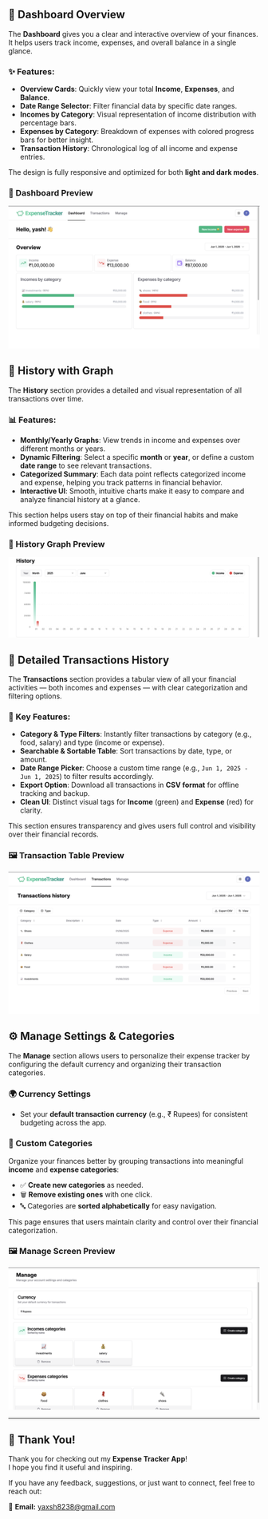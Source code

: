 ## 🧾 Dashboard Overview

The **Dashboard** gives you a clear and interactive overview of your finances. It helps users track income, expenses, and overall balance in a single glance.

### ✨ Features:
- **Overview Cards**: Quickly view your total **Income**, **Expenses**, and **Balance**.
- **Date Range Selector**: Filter financial data by specific date ranges.
- **Incomes by Category**: Visual representation of income distribution with percentage bars.
- **Expenses by Category**: Breakdown of expenses with colored progress bars for better insight.
- **Transaction History**: Chronological log of all income and expense entries.

The design is fully responsive and optimized for both **light and dark modes**.

### 📸 Dashboard Preview

![budget_tracker_thumbnail](./images/img1.png)
## 📅 History with Graph

The **History** section provides a detailed and visual representation of all transactions over time.

### 📊 Features:
- **Monthly/Yearly Graphs**: View trends in income and expenses over different months or years.
- **Dynamic Filtering**: Select a specific **month** or **year**, or define a custom **date range** to see relevant transactions.
- **Categorized Summary**: Each data point reflects categorized income and expense, helping you track patterns in financial behavior.
- **Interactive UI**: Smooth, intuitive charts make it easy to compare and analyze financial history at a glance.

This section helps users stay on top of their financial habits and make informed budgeting decisions.

### 📸 History Graph Preview

![history_graph_preview](./images/img2.png)
## 🧾 Detailed Transactions History

The **Transactions** section provides a tabular view of all your financial activities — both incomes and expenses — with clear categorization and filtering options.

### 📌 Key Features:
- **Category & Type Filters**: Instantly filter transactions by category (e.g., food, salary) and type (income or expense).
- **Searchable & Sortable Table**: Sort transactions by date, type, or amount.
- **Date Range Picker**: Choose a custom time range (e.g., `Jun 1, 2025 - Jun 1, 2025`) to filter results accordingly.
- **Export Option**: Download all transactions in **CSV format** for offline tracking and backup.
- **Clean UI**: Distinct visual tags for **Income** (green) and **Expense** (red) for clarity.

This section ensures transparency and gives users full control and visibility over their financial records.

### 🖼️ Transaction Table Preview

![transaction_table](./images/img3.png)

## ⚙️ Manage Settings & Categories

The **Manage** section allows users to personalize their expense tracker by configuring the default currency and organizing their transaction categories.

### 🌍 Currency Settings
- Set your **default transaction currency** (e.g., ₹ Rupees) for consistent budgeting across the app.

### 🧩 Custom Categories
Organize your finances better by grouping transactions into meaningful **income** and **expense categories**:
- ✅ **Create new categories** as needed.
- 🗑️ **Remove existing ones** with one click.
- 🔤 Categories are **sorted alphabetically** for easy navigation.

This page ensures that users maintain clarity and control over their financial categorization.

### 🖼️ Manage Screen Preview

![manage_categories](./images/img4.png)

---

## 🙏 Thank You!

Thank you for checking out my **Expense Tracker App**!  
I hope you find it useful and inspiring.

If you have any feedback, suggestions, or just want to connect, feel free to reach out:

📩 **Email:** [yaxsh8238@gmail.com](mailto:yaxsh8238@gmail.com)